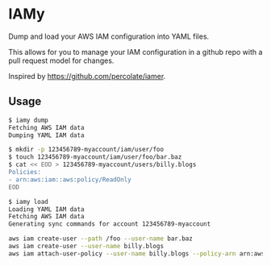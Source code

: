 IAMy
=========

Dump and load your AWS IAM configuration into YAML files.

This allows for you to manage your IAM configuration in a github repo with a pull request model for changes.

Inspired by https://github.com/percolate/iamer.

## Usage

```bash
$ iamy dump
Fetching AWS IAM data
Dumping YAML IAM data

$ mkdir -p 123456789-myaccount/iam/user/foo
$ touch 123456789-myaccount/iam/user/foo/bar.baz
$ cat << EOD > 123456789-myaccount/users/billy.blogs
Policies:
- arn:aws:iam::aws:policy/ReadOnly
EOD

$ iamy load
Loading YAML IAM data
Fetching AWS IAM data
Generating sync commands for account 123456789-myaccount

aws iam create-user --path /foo --user-name bar.baz
aws iam create-user --user-name billy.blogs
aws iam attach-user-policy --user-name billy.blogs --policy-arn arn:aws:iam::aws:policy/ReadOnly
```
